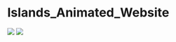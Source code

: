 # Islands_Animated_Website

![](https://pbs.twimg.com/media/Fejc0uTXEAAlflU?format=jpg&name=large)
![](https://pbs.twimg.com/media/Fei5XHEWQAAjQpK?format=jpg&name=large)
